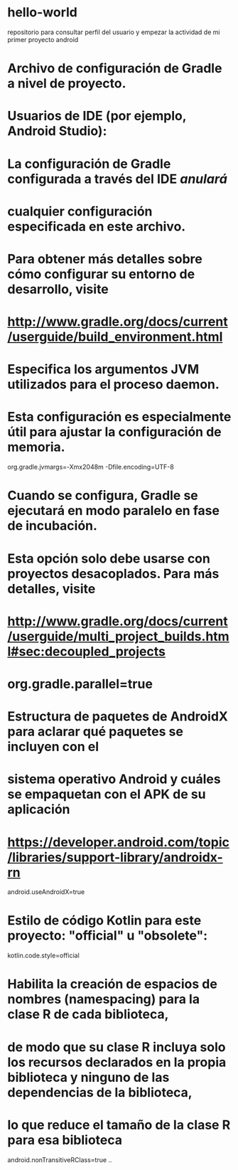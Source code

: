 # hello-world
repositorio para consultar perfil del usuario y empezar la actividad de mi primer proyecto android
# Archivo de configuración de Gradle a nivel de proyecto.
# Usuarios de IDE (por ejemplo, Android Studio):
# La configuración de Gradle configurada a través del IDE *anulará*
# cualquier configuración especificada en este archivo.
# Para obtener más detalles sobre cómo configurar su entorno de desarrollo, visite
# http://www.gradle.org/docs/current/userguide/build_environment.html
# Especifica los argumentos JVM utilizados para el proceso daemon.
# Esta configuración es especialmente útil para ajustar la configuración de memoria.
org.gradle.jvmargs=-Xmx2048m -Dfile.encoding=UTF-8
# Cuando se configura, Gradle se ejecutará en modo paralelo en fase de incubación.
# Esta opción solo debe usarse con proyectos desacoplados. Para más detalles, visite
# http://www.gradle.org/docs/current/userguide/multi_project_builds.html#sec:decoupled_projects
# org.gradle.parallel=true
# Estructura de paquetes de AndroidX para aclarar qué paquetes se incluyen con el
# sistema operativo Android y cuáles se empaquetan con el APK de su aplicación
# https://developer.android.com/topic/libraries/support-library/androidx-rn
android.useAndroidX=true
# Estilo de código Kotlin para este proyecto: "official" u "obsolete":
kotlin.code.style=official
# Habilita la creación de espacios de nombres (namespacing) para la clase R de cada biblioteca,
# de modo que su clase R incluya solo los recursos declarados en la propia biblioteca y ninguno de las dependencias de la biblioteca,
# lo que reduce el tamaño de la clase R para esa biblioteca
android.nonTransitiveRClass=true
..
